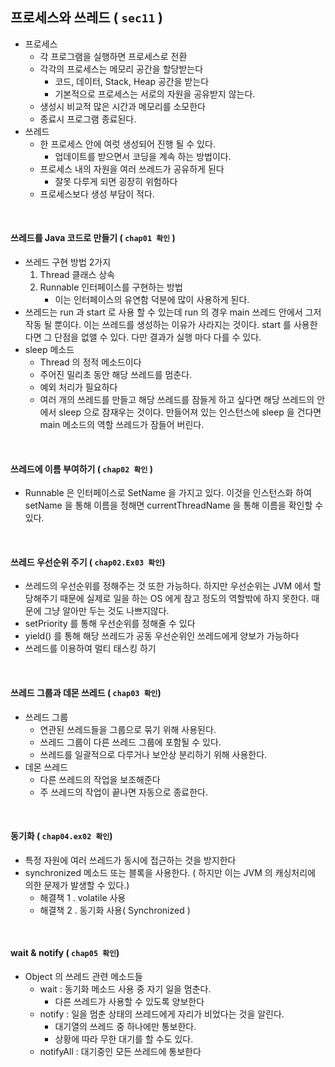 ## 프로세스와 쓰레드 ( `sec11` )

- 프로세스 
  - 각 프로그램을 실행하면 프로세스로 전환
  - 각각의 프로세스는 메모리 공간을 할당받는다
    - 코드, 데이터, Stack, Heap 공간을 받는다
    - 기본적으로 프로세스는 서로의 자원을 공유받지 않는다.
  - 생성시 비교적 많은 시간과 메모리를 소모한다
  - 종료시 프로그램 종료된다.
- 쓰레드
  - 한 프로세스 안에 여럿 생성되어 진행 될 수 있다.
    - 업데이트를 받으면서 코딩을 계속 하는 방법이다.
  - 프로세스 내의 자원을 여러 쓰레드가 공유하게 된다
    - 잘못 다루게 되면 굉장히 위험하다
  - 프로세스보다 생성 부담이 적다.

<br>

#### 쓰레드를 Java 코드로 만들기 ( `chap01 확인` )

- 쓰레드 구현 방법 2가지 
  1. Thread 클래스 상속
  2. Runnable 인터페이스를 구현하는 방법 
     - 이는 인터페이스의 유연함 덕분에 많이 사용하게 된다.
- 쓰레드는 run 과 start 로 사용 할 수 있는데 run 의 경우 main 쓰레드 안에서 그저 작동 될 뿐이다. 이는 쓰레드를 생성하는 이유가 사라지는 것이다. start 를 사용한다면 그 단점을 없앨 수 있다. 다만 결과가 실행 마다 다를 수 있다.
- sleep 메소드
  - Thread 의 정적 메소드이다
  - 주어진 밀리초 동안 해당 쓰레드를 멈춘다.
  - 예외 처리가 필요하다
  - 여러 개의 쓰레드를 만들고 해당 쓰레드를 잠들게 하고 싶다면 해당 쓰레드의 안에서 sleep 으로 잠재우는 것이다. 만들어져 있는 인스턴스에 sleep 을 건다면 main 메소드의 역할 쓰레드가 잠들어 버린다.

<br>

#### 쓰레드에 이름 부여하기 ( `chap02 확인` )
- Runnable 은 인터페이스로 SetName 을 가지고 있다. 이것을 인스턴스화 하여 setName 을 통해 이름을 정해면 currentThreadName 을 통해 이름을 확인할 수 있다.

<br>

#### 쓰레드 우선순위 주기 ( `chap02.Ex03 확인`)
- 쓰레드의 우선순위를 정해주는 것 또한 가능하다. 하지만 우선순위는 JVM 에서 할당해주기 때문에 실제로 일을 하는 OS 에게 참고 정도의 역할밖에 하지 못한다. 때문에 그냥 알아만 두는 것도 나쁘지않다.
- setPriority 를 통해 우선순위를 정해줄 수 있다
- yield() 를 통해 해당 쓰레드가 공동 우선순위인 쓰레드에게 양보가 가능하다
- 쓰레드를 이용하여 멀티 태스킹 하기

<br>

#### 쓰레드 그룹과 데몬 쓰레드 ( `chap03 확인`)
- 쓰레드 그룹
  - 연관된 쓰레드들을 그룹으로 묶기 위해 사용된다.
  - 쓰레드 그룹이 다른 쓰레드 그룹에 포함될 수 있다.
  - 쓰레드를 일괄적으로 다루거나 보안상 분리하기 위해 사용한다.
- 데몬 쓰레드
  - 다른 쓰레드의 작업을 보조해준다
  - 주 쓰레드의 작업이 끝나면 자동으로 종료한다.

<br>

#### 동기화 ( `chap04.ex02 확인`)
- 특정 자원에 여러 쓰레드가 동시에 접근하는 것을 방지한다
- synchronized 메소드 또는 블록을 사용한다. ( 하지만 이는 JVM 의 캐싱처리에 의한 문제가 발생할 수 있다.)
  - 해결책 1 . volatile 사용
  - 해결책 2 . 동기화 사용( Synchronized )

<br>

#### wait & notify ( `chap05 확인`)
- Object 의 쓰레드 관련 메소드들
  - wait : 동기화 메소드 사용 중 자기 일을 멈춘다.
    - 다른 쓰레드가 사용할 수 있도록 양보한다
  - notify : 일을 멈춘 상태의 쓰레드에게 자리가 비었다는 것을 알린다.
    - 대기열의 쓰레드 중 하나에만 통보한다.
    - 상황에 따라 무한 대기를 할 수도 있다.
  - notifyAll : 대기중인 모든 쓰레드에 통보한다
